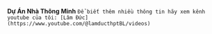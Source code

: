 **Dự Án Nhà Thông Minh**
`Để biết thêm nhiều thông tin hãy xem kênh youtube của tôi: [Lâm Đức](https://www.youtube.com/@lamducthptBL/videos)`
